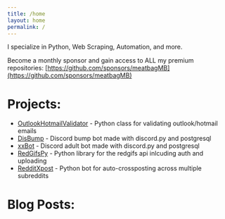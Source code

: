 ```yaml
---
title: /home
layout: home
permalink: /
---
```

I specialize in Python, Web Scraping, Automation, and more.

Become a monthly sponsor and gain access to ALL my premium repositories:
[https://github.com/sponsors/meatbagMB](https://github.com/sponsors/meatbagMB)
# Projects:
- [OutlookHotmailValidator](https://google.com) - Python class for validating outlook/hotmail emails
- [DisBump](https://google.com) - Discord bump bot made with discord.py and postgresql
- [xxBot](https://google.com) - Discord adult bot made with discord.py and postgresql
- [RedGifsPy](https://google.com) - Python library for the redgifs api inlcuding auth and uploading
- [RedditXpost](https://google.com) - Python bot for auto-crossposting across multiple subreddits

# Blog Posts:

